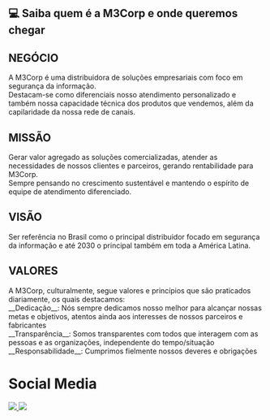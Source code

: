## :computer: Saiba quem é a M3Corp e onde queremos chegar

## NEGÓCIO
<p>
  A M3Corp é uma distribuidora de soluções empresariais com foco em segurança da informação.<br />
  Destacam-se como diferenciais nosso atendimento personalizado e também nossa capacidade técnica dos produtos que vendemos, além da capilaridade da nossa rede de canais.
</p>

## MISSÃO
<p>
  Gerar valor agregado as soluções comercializadas, atender as necessidades de nossos clientes e parceiros, gerando rentabilidade para M3Corp.<br /> 
  Sempre pensando no crescimento sustentável e mantendo o espírito de equipe de atendimento diferenciado.
</p>

## VISÃO
<p>
  Ser referência no Brasil como o principal distribuidor focado em segurança da informação e até 2030 o principal também em toda a América Latina.
</p>

## VALORES
<p>
  A M3Corp, culturalmente, segue valores e princípios que são praticados diariamente, os quais destacamos:<br />
   __Dedicação__: Nós sempre dedicamos nosso melhor para alcançar nossas metas e objetivos, atentos ainda aos interesses de nossos parceiros e fabricantes<br />
  __Transparência__: Somos transparentes com todos que interagem com as pessoas e as organizações, independente do tempo/situação<br />
  __Responsabilidade__: Cumprimos fielmente nossos deveres e obrigações
</p>

# Social Media
<p align="left">
  <a href="https://www.instagram.com/m3corpoficial/" alt="Instagram">
    <img src="https://img.shields.io/badge/Instagram-E4405F?style=for-the-badge&logo=instagram&logoColor=white&link=https://www.instagram.com/m3corpoficial/"/>
  </a>
  <a href="https://www.linkedin.com/company/m3corp/mycompany/" alt="Linkedin">
    <img src="https://img.shields.io/badge/LinkedIn-0077B5?style=for-the-badge&logo=linkedin&logoColor=white&link=https://www.linkedin.com/company/m3corp/mycompany/"/>
  </a>
</p>
